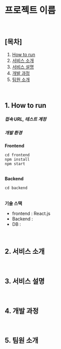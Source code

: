 <h1>프로젝트 이름</h1>

<br/>

<h2>[목차]</h2>

1. [How to run](#index1)
2. [서비스 소개](#index2)
3. [서비스 설명](#index3)
4. [개발 과정](#index4)
5. [팀원 소개](#index5)

<br/>

<h2 id="index1">1. How to run</h2>

<h5>접속 URL, 테스트 계정</h5>



<h5>개발 환경</h5>

**Frontend**

```
cd frontend
npm install
npm start
```

<br/>**Backend**

```
cd backend
```

<br/>**기술 스택**

* frontend : React.js
* Backend :
* DB : 

<br/>

<h2 id="index2">2. 서비스 소개</h2>

<br/>

<h2 id="index3">3. 서비스 설명</h2>

<br/>

<h2 id="index4">4. 개발 과정</h2>

<br/>

<h2 id="index5">5. 팀원 소개</h2>

<br/>